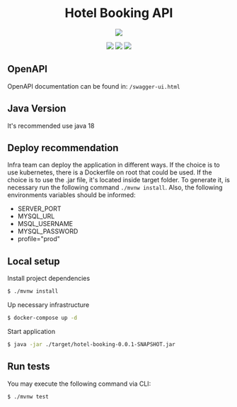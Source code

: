 <div align="center">

# Hotel Booking API

![](https://img.shields.io/badge/Status-Done-brightgreen)


</div>
<div align="center">

![](https://img.shields.io/badge/Autor-Welington%20Larsen-brightgreen)
![](https://img.shields.io/badge/Language-Java-brightgreen)
![](https://img.shields.io/badge/Framework-Spring-brightgreen)

</div>

## OpenAPI

OpenAPI documentation can be found in: ```/swagger-ui.html```

## Java Version

It's recommended use java 18

## Deploy recommendation

Infra team can deploy the application in different ways. If the choice is to use kubernetes, there
is a Dockerfile on root that could be used. If the choice is to use the .jar file, it's located
inside target folder. To generate it, is necessary run the following command ```./mvnw install```.
Also, the following environments variables should be informed:

- SERVER_PORT
- MYSQL_URL
- MSQL_USERNAME
- MYSQL_PASSWORD
- profile="prod"

## Local setup

Install project dependencies

```bash
$ ./mvnw install
```

Up necessary infrastructure

```bash
$ docker-compose up -d
```

Start application

```bash
$ java -jar ./target/hotel-booking-0.0.1-SNAPSHOT.jar
```

## Run tests

You may execute the following command via CLI:

```bash
$ ./mvnw test
```
